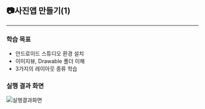 ## 📷사진앱 만들기(1)
-----

### 학습 목표 
-	안드로이드 스튜디오 환경 설치
-	이미지뷰, Drawable 폴더 이해
-	3가지의 레이아웃 종류 학습


### 실행 결과 화면 
![실행결과화면](https://github.com/user-attachments/assets/e0dbf03b-b8d6-45d7-ada5-63d124ccd988)
